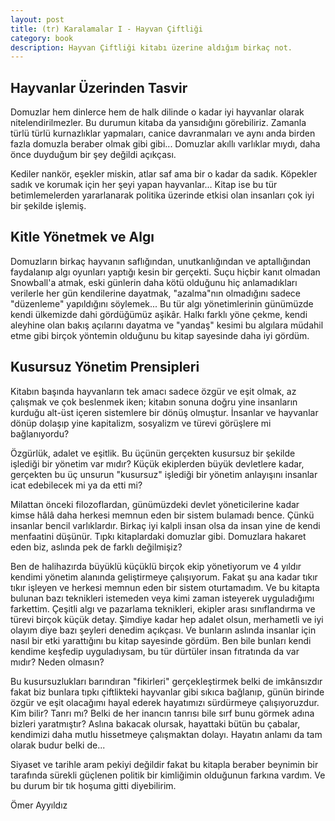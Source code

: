 ```yaml
---
layout: post
title: (tr) Karalamalar I - Hayvan Çiftliği
category: book
description: Hayvan Çiftliği kitabı üzerine aldığım birkaç not.
---
```


## Hayvanlar Üzerinden Tasvir

Domuzlar hem dinlerce hem de halk dilinde o kadar iyi hayvanlar olarak nitelendirilmezler. Bu durumun kitaba da yansıdığını görebiliriz. Zamanla türlü türlü kurnazlıklar yapmaları, canice davranmaları ve aynı anda birden fazla domuzla beraber olmak gibi gibi... Domuzlar akıllı varlıklar mıydı, daha önce duyduğum bir şey değildi açıkçası.

Kediler nankör, eşekler miskin, atlar saf ama bir o kadar da sadık. Köpekler sadık ve korumak için her şeyi yapan hayvanlar... Kitap ise bu tür betimlemelerden yararlanarak politika üzerinde etkisi olan insanları çok iyi bir şekilde işlemiş.

## Kitle Yönetmek ve Algı

Domuzların birkaç hayvanın saflığından, unutkanlığından ve aptallığından faydalanıp algı oyunları yaptığı kesin bir gerçekti. Suçu hiçbir kanıt olmadan Snowball'a atmak, eski günlerin daha kötü olduğunu hiç anlamadıkları verilerle her gün kendilerine dayatmak, "azalma"nın olmadığını sadece "düzenleme" yapıldığını söylemek... Bu tür algı yönetimlerinin günümüzde kendi ülkemizde dahi gördüğümüz aşikâr. Halkı farklı yöne çekme, kendi aleyhine olan bakış açılarını dayatma ve "yandaş" kesimi bu algılara müdahil etme gibi birçok yöntemin olduğunu bu kitap sayesinde daha iyi gördüm.

## Kusursuz Yönetim Prensipleri

Kitabın başında hayvanların tek amacı sadece özgür ve eşit olmak, az çalışmak ve çok beslenmek iken; kitabın sonuna doğru yine insanların kurduğu alt-üst içeren sistemlere bir dönüş olmuştur. İnsanlar ve hayvanlar dönüp dolaşıp yine kapitalizm, sosyalizm ve türevi görüşlere mi bağlanıyordu?

Özgürlük, adalet ve eşitlik. Bu üçünün gerçekten kusursuz bir şekilde işlediği bir yönetim var mıdır? Küçük ekiplerden büyük devletlere kadar, gerçekten bu üç unsurun "kusursuz" işlediği bir yönetim anlayışını insanlar icat edebilecek mi ya da etti mi?

Milattan önceki filozoflardan, günümüzdeki devlet yöneticilerine kadar kimse hâlâ daha herkesi memnun eden bir sistem bulamadı bence. Çünkü insanlar bencil varlıklardır. Birkaç iyi kalpli insan olsa da insan yine de kendi menfaatini düşünür. Tıpkı kitaplardaki domuzlar gibi. Domuzlara hakaret eden biz, aslında pek de farklı değilmişiz?

Ben de halihazırda büyüklü küçüklü birçok ekip yönetiyorum ve 4 yıldır kendimi yönetim alanında geliştirmeye çalışıyorum. Fakat şu ana kadar tıkır tıkır işleyen ve herkesi memnun eden bir sistem oturtamadım. Ve bu kitapta bulunan bazı teknikleri istemeden veya kimi zaman isteyerek uyguladığımı farkettim. Çeşitli algı ve pazarlama teknikleri, ekipler arası sınıflandırma ve türevi birçok küçük detay. Şimdiye kadar hep adalet olsun, merhametli ve iyi olayım diye bazı şeyleri denedim açıkçası. Ve bunların aslında insanlar için nasıl bir etki yarattığını bu kitap sayesinde gördüm. Ben bile bunları kendi kendime keşfedip uyguladıysam, bu tür dürtüler insan fıtratında da var mıdır? Neden olmasın?

Bu kusursuzlukları barındıran "fikirleri" gerçekleştirmek belki de imkânsızdır fakat biz bunlara tıpkı çiftlikteki hayvanlar gibi sıkıca bağlanıp, günün birinde özgür ve eşit olacağımı hayal ederek hayatımızı sürdürmeye çalışıyoruzdur. Kim bilir? Tanrı mı? Belki de her inancın tanrısı bile sırf bunu görmek adına bizleri yaratmıştır? Aslına bakacak olursak, hayattaki bütün bu çabalar, kendimizi daha mutlu hissetmeye çalışmaktan dolayı. Hayatın anlamı da tam olarak budur belki de...

Siyaset ve tarihle aram pekiyi değildir fakat bu kitapla beraber beynimin bir tarafında sürekli güçlenen politik bir kimliğimin olduğunun farkına vardım. Ve bu durum bir tık hoşuma gitti diyebilirim.

Ömer Ayyıldız